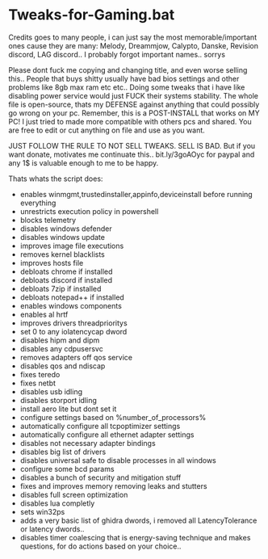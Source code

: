 # Tweaks-for-Gaming.bat

Credits goes to many people, i can just say the most memorable/important ones cause they are many: 
Melody, Dreammjow, Calypto, Danske, Revision discord, LAG discord.. I probably forgot important names.. sorrys

Please dont fuck me copying and changing title, and even worse selling this..
People that buys shitty usually have bad bios settings and other problems like 8gb max ram etc etc..
Doing some tweaks that i have like disabling power service would just FUCK their systems stability.
The whole file is open-source, thats my DEFENSE against anything that could possibly go wrong on your pc.
Remember, this is a POST-INSTALL that works on MY PC!
I just tried to made more compatible with others pcs and shared.
You are free to edit or cut anything on file and use as you want.

JUST FOLLOW THE RULE TO NOT SELL TWEAKS.
SELL IS BAD. But if you want donate, motivates me continuate this.. 
bit.ly/3goAOyc for paypal and any 1$ is valuable enough to me to be happy.

Thats whats the script does:
- enables winmgmt,trustedinstaller,appinfo,deviceinstall before running everything
- unrestricts execution policy in powershell
- blocks telemetry
- disables windows defender
- disables windows update
- improves image file executions
- removes kernel blacklists
- improves hosts file
- debloats chrome if installed
- debloats discord if installed
- debloats 7zip if installed
- debloats notepad++ if installed
- enables windows components
- enables al hrtf
- improves drivers threadprioritys
- set 0 to any iolatencycap dword
- disables hipm and dipm
- disables any cdpusersvc
- removes adapters off qos service
- disables qos and ndiscap
- fixes teredo
- fixes netbt
- disables usb idling
- disables storport idling
- install aero lite but dont set it
- configure settings based on %number_of_processors%
- automatically configure all tcpoptimizer settings
- automatically configure all ethernet adapter settings
- disables not necessary adapter bindings
- disables big list of drivers
- disables universal safe to disable processes in all windows
- configure some bcd params
- disables a bunch of security and mitigation stuff
- fixes and improves memory removing leaks and stutters
- disables full screen optimization
- disables lua completly
- sets win32ps
- adds a very basic list of ghidra dwords, i removed all LatencyTolerance or latency dwords..
- disables timer coalescing that is energy-saving technique
and makes questions, for do actions based on your choice..
